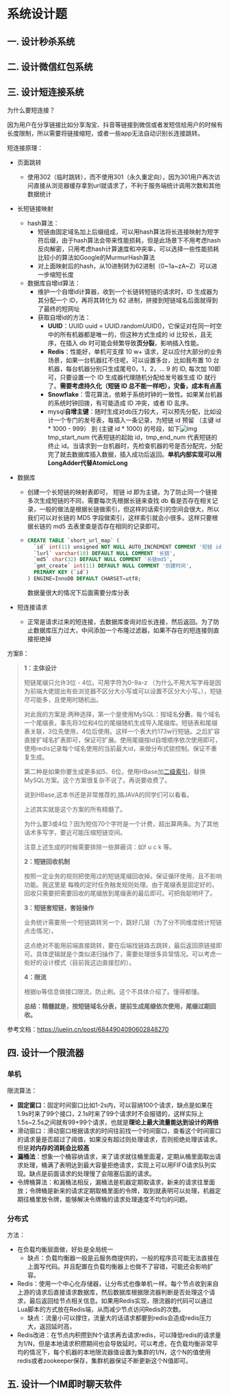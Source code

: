 # 系统设计题

## 一. 设计秒杀系统



## 二. 设计微信红包系统



## 三. 设计短连接系统

为什么要短连接？

因为用户在分享链接比如分享淘宝、抖音等链接到微信或者发短信给用户的时候有长度限制，所以需要将链接缩短，或者一些app无法自动识别长连接跳转。



短连接原理：

- 页面跳转
  - 使用302（临时跳转），而不使用301（永久重定向），因为301用户再次访问直接从浏览器缓存拿到url就请求了，不利于服务端统计调用次数和其他数据统计
  
- 长短链接映射
  - hash算法：
    - 短链由固定域名加上后缀组成，可以用hash算法将长连接映射为短字符后缀，由于hash算法会带来性能损耗，但是此场景下不用考虑hash反向解密，只用考虑hash计算速度和冲突率，可以选择一些性能损耗比较小的算法如Google的MurmurHash算法
    - 对上面映射后的hash，从10进制转为62进制（0~1a~zA~Z）可以进一步缩短长度
  - 数据库自增id算法：
    - 维护一个自增id计算器，收到一个长链转短链的请求时，ID 生成器为其分配一个 ID，再将其转化为 62 进制，拼接到短链域名后面就得到了最终的短网址
    - 获取自增id的方法：
      - **UUID**：UUID uuid = UUID.randomUUID()，它保证对在同一时空中的所有机器都是唯一的，但这种方式生成的 id 比较长，且无序，在插入 db 时可能会频繁导致**页分裂**，影响插入性能。
      - **Redis**：性能好，单机可支撑 10 w+ 请求，足以应付大部分的业务场景，如果一台机器扛不住呢，可以设置多台，比如我布置 10 台机器，每台机器分别只生成尾号0，1，2，... 9 的 ID, 每次加 10即可，只要设置一个 ID 生成器代理随机分配给发号器生成  ID 就行了。**需要考虑持久化（短链 ID 总不能一样吧），灾备，成本有点高**
      - **Snowflake**：雪花算法，依赖于系统时钟的一致性。如果某台机器的系统时钟回拨，有可能造成 ID 冲突，或者 ID 乱序。
      - mysql**自增主键**：随时生成对db压力较大，可以预先分配，比如设计一个专门的发号表，每插入一条记录，为短链 id 预留 （主键 id * 1000 - 999） 到 (主键 id * 1000) 的号段，如下![img](/Users/xx/Downloads/notes_java/面试题/pic/170dd2ed3f69c2c1~tplv-t2oaga2asx-zoom-in-crop-mark:1304:0:0:0.awebp)tmp_start_num 代表短链的起始 id，tmp_end_num 代表短链的终止 id。当请求到一台机器时，先检查机器的号是否分配完，分配完了就去数据库插入数据，插入成功后返回。**单机内部实现可以用LongAdder代替AtomicLong**
  
- 数据库
  
  - 创建一个长短链的映射表即可， 短链 id 即为主键。为了防止同一个链接多次生成短链的不同，需要每次先根据长链来查找 db 看是否存在相关记录，一般的做法是根据长链做索引，但这样的话索引的空间会很大，所以我们可以对长链的 MD5 字段做索引，这样索引就会小很多。这样只要根据长链的 md5 去表里查是否存在相同的记录即可。
  
  - ```sql
    CREATE TABLE `short_url_map` (
      `id` int(11) unsigned NOT NULL AUTO_INCREMENT COMMENT '短链 id',
      `lurl` varchar(10) DEFAULT NULL COMMENT '长链',
      `md5` char(32) DEFAULT NULL COMMENT '长链md5',
      `gmt_create` int(11) DEFAULT NULL COMMENT '创建时间',
      PRIMARY KEY (`id`)
    ) ENGINE=InnoDB DEFAULT CHARSET=utf8;
    ```
  
    数据量很大的情况下后面需要分库分表

- 短连接请求
  - 正常是请求过来的短连接，去数据库查询对应长连接，然后返回。为了防止数据库压力过大，中间添加一个布隆过滤器，如果不存在的短连接则直接拒绝掉

方案B：

> **1：主体设计**
>
> 短链尾缀只允许3位 - 4位。可用字符为0-9a-z   （为什么不用大写字母是因为前端大佬提出有些浏览器不区分大小写或可以设置不区分大小写。），短链尽可能多，且使用时随机出。
>
> 对此我的方案是:两种选择，第一个是使用MySQL：按域名**分表**，每个域名一个尾缀表，事先将3位和4位的尾缀随机生成导入尾缀库。短链表和尾缀表关联，3位先使用，4位后使用。这样一个表大约173w行短链。之后扩容直接扩域名扩表即可，保证可扩展。使用尾缀按id自增顺序依次使用即可，使用redis记录每个域名使用的当前最大id，来做分布式锁控制。保证不重复生成。
>
> 第二种是如果你要生成更多如5、6位，使用HBase加[二级索引](https://www.zhihu.com/search?q=二级索引&search_source=Entity&hybrid_search_source=Entity&hybrid_search_extra={"sourceType"%3A"answer"%2C"sourceId"%3A2340402141})，替换MySQL方案。这个方案很复杂不说了。再说要收费了。
>
> 说到HBase,这本书还是非常推荐的,搞JAVA的同学们可以看看。
>
> 上述其实就是这个方案的所有精髓了。
>
> 为什么要3或4位？因为短信70个字符是一个计费，超出算两条。为了其他话术多写字，要近可能压缩短链空间。
>
> 
>
> 注意上述生成的时候需要排除一些屏蔽词：如f u c k 等。
>
> **2：短链回收机制**
>
> 按照一定业务的规则把使用过的短链尾缀回收掉。保证循环使用，且不影响功能。我这里是 每晚的定时任务触发规则处理。由于尾缀表是固定好的，回收只需要把需要回收的尾缀放到尾缀表的最后即可。可把我聪明坏了。
>
> **3：短链套短链，套娃操作**
>
> 业务统计需要用一个短链跳转另一个，跳好几层（为了分不同维度统计短链点击情况）。
>
> 这点绝对不能用前端直接跳转，要在后端找链路去跳转，最后返回原链接即可。具体逻辑就是个类似递归操作了，需要处理很多异常情况。可以考虑一些好的设计模式（目前我这边直接怼的）。
>
> **4：限流**
>
> 根据ip等信息做接口限流，防止刷。这个不具体介绍了。懂得都懂。
>
> **总结：精髓就是，按短链域名分表，提前生成尾缀依次使用，尾缀过期回收。**

参考文档：https://juejin.cn/post/6844904090602848270



## 四. 设计一个限流器

### 单机

限流算法：

- **固定窗口**：固定时间窗口比如1-2s内，可以容纳100个请求，缺点是如果在1.9s时来了99个接口，2.1s时来了99个请求时不会报错的，这样实际上1.5s~2.5s之间就有99+99个请求，也就是**理论上最大流量能达到设计的两倍**
- 滑动窗口：滑动窗口根据请求的时间往前找一个时间窗口，查看这个时间窗口的请求量是否超过了阈值，如果没有超过则处理请求，否则拒绝处理该请求。但是**对内存的消耗会比较高**
- **漏桶法**：想象一个桶容纳请求，来了请求就往桶里面灌，定期从桶里面取出请求处理，桶满了表明达到最大容量拒绝请求，实现上可以用FIFO请求队列实现。缺点是前面请求的处理慢了会阻塞后面的请求。
- 令牌桶算法：和漏桶法相反，漏桶法是机器定期取请求，新来的请求往里面放；令牌桶是新来的请求定期取桶里面的令牌，取到就表明可以处理，机器定期往桶里放令牌，能够解决令牌桶的请求处理速度不均匀的问题。

### 分布式

方法：

- 在负载均衡层面做，好处是全局统一
  - 缺点：负载均衡器一般是云服务商提供的，一般的程序员可能无法直接在上面写代码。并且配置在负载均衡器上也做不了容错，可能还会影响扩容。
- Redis：使用一个中心化存储器，让分布式也像单机一样。每个节点收到来自上游的请求后直接请求数据库，然后数据库根据限流器判断是否处理这个请求，最后返回给节点相关信息。如果用Redis实现，限流器的代码可以通过Lua脚本的方式放在Redis端，从而减少节点访问Redis的次数。
  - 缺点：流量小可以撑住，流量大的话请求都要到redis会造成redis压力大，返回延时高，
- Redis改进：在节点内积攒到N个请求再去请求redis，可以降低redis的请求量为1/N，但是本地请求积攒期间也会导致延时。可以考虑，在负载均衡非常平均的情况下，每个机器的本地限流器值设置为集群的1/N，这个N的值使用redis或者zookeeper保存，集群机器保证不断更新这个N值即可。



## 五. 设计一个IM即时聊天软件

